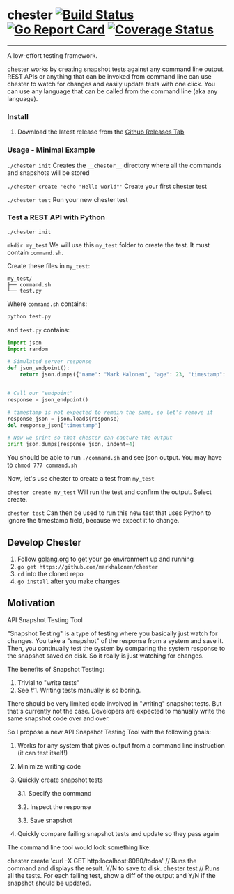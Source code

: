 # chester [![Build Status](https://travis-ci.org/markhalonen/chester.svg?branch=master)](https://travis-ci.org/markhalonen/chester) [![Go Report Card](https://goreportcard.com/badge/github.com/markhalonen/chester)](https://goreportcard.com/report/github.com/markhalonen/chester) [![Coverage Status](https://coveralls.io/repos/github/markhalonen/chester/badge.svg?branch=master)](https://coveralls.io/github/markhalonen/chester?branch=master)
---
A low-effort testing framework.

chester works by creating snapshot tests against any command line output. REST APIs or anything that can be invoked from command line can use chester to watch for changes and easily update tests with one click. You can use any language that can be called from the command line (aka any language).

### Install
1. Download the latest release from the [Github Releases Tab](https://github.com/markhalonen/chester/releases)

### Usage - Minimal Example
`./chester init` Creates the `__chester__` directory where all the commands and snapshots will be stored

`./chester create 'echo "Hello world"'` Create your first chester test

`./chester test` Run your new chester test

### Test a REST API with Python
`./chester init`

`mkdir my_test` We will use this `my_test` folder to create the test. It must contain `command.sh`.

Create these files in `my_test`:
```
my_test/
├── command.sh
└── test.py
```

Where `command.sh` contains:
```bash
python test.py
``` 
and `test.py` contains:
```python
import json
import random

# Simulated server response
def json_endpoint():
    return json.dumps({"name": "Mark Halonen", "age": 23, "timestamp": random.randint(0,10000)})


# Call our "endpoint"
response = json_endpoint()

# timestamp is not expected to remain the same, so let's remove it
response_json = json.loads(response)
del response_json["timestamp"]

# Now we print so that chester can capture the output
print json.dumps(response_json, indent=4)
```

You should be able to run `./command.sh` and see json output. You may have to `chmod 777 command.sh`

Now, let's use chester to create a test from `my_test`

`chester create my_test` Will run the test and confirm the output. Select create.

`chester test` Can then be used to run this new test that uses Python to ignore the timestamp field, because we expect it to change.

## Develop Chester
1. Follow [golang.org](https://golang.org/doc/install) to get your go environment up and running
2. `go get https://github.com/markhalonen/chester`
3. `cd` into the cloned repo
4. `go install` after you make changes

## Motivation
API Snapshot Testing Tool

"Snapshot Testing" is a type of testing where you basically just watch for changes. You take a "snapshot" of the response from a system and save it. Then, you continually test the system by comparing the system response to the snapshot saved on disk. So it really is just watching for changes.

The benefits of Snapshot Testing:
1. Trivial to "write tests"
2. See #1. Writing tests manually is so boring.

There should be very limited code involved in "writing" snapshot tests. But that's currently not the case. Developers are expected to manually write the same snapshot code over and over.

So I propose a new API Snapshot Testing Tool with the following goals:

1. Works for any system that gives output from a command line instruction (it can test itself!)
2. Minimize writing code
3. Quickly create snapshot tests

   3.1. Specify the command
   
   3.2. Inspect the response
   
   3.3. Save snapshot
   
4. Quickly compare failing snapshot tests and update so they pass again

The command line tool would look something like:

chester create 'curl -X GET http:localhost:8080/todos' // Runs the command and displays the result. Y/N to save to disk.
chester test // Runs all the tests. For each failing test, show a diff of the output and Y/N if the snapshot should be updated.
